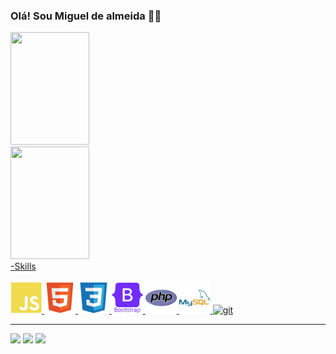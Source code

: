 ### Olá! Sou Miguel de almeida 👨‍💻


<div align="left">
  <a href="https://github.com/Miguelalmeida01">
  <img height="180em" width="50%"src="https://github-readme-stats.vercel.app/api?username=Miguelalmeida01&show_icons=true&theme=dark&include_all_commits=true&count_private=true"/>
  <img height="180em" width="50%" src="https://github-readme-stats.vercel.app/api/top-langs/?username=Miguelalmeida01&layout=compact&langs_count=7&theme=dark"/>
</div>
    -Skills
<div style="display: inline_block"><br>
   <img height="50" width="50" src="https://raw.githubusercontent.com/devicons/devicon/master/icons/javascript/javascript-plain.svg">
   <img height="50" width="50" src="https://raw.githubusercontent.com/devicons/devicon/master/icons/html5/html5-original.svg">
   <img height="50" width="50" src="https://raw.githubusercontent.com/devicons/devicon/master/icons/css3/css3-original.svg">
   <img src = "https://raw.githubusercontent.com/devicons/devicon/master/icons/bootstrap/bootstrap-plain-wordmark.svg "alt =" bootstrap "width ="50"height ="50"> 
   <img src = "https://raw.githubusercontent.com/devicons/devicon/master/icons/php/php-original.svg "alt ="php" width ="50" height ="50"> 
   <img src ="https://raw.githubusercontent.com/devicons/devicon/master/icons/mysql/mysql-original-wordmark.svg "alt =" mysql" width ="50"height ="50"> 
   <img src="https://www.vectorlogo.zone/logos/git-scm/git-scm-icon.svg" alt ="git" width ="40" height ="40"> 


 </div>
  
  <hr>
  
  <div>
    <a href="https://www.instagram.com/miguelalmeida2001/" target="_blank"><img src="https://img.shields.io/badge/-Instagram-%23E4405F?style=for-the-badge&logo=instagram&logoColor=white" target="_blank"></a>
     <a href = "mailto:miguelalmeidasa01@gmail.com"><img src="https://img.shields.io/badge/-Gmail-%23333?style=for-the-badge&logo=gmail&logoColor=white" target="_blank"></a>
     <a href="https://www.linkedin.com/in/miguel-almeida-32aa6b225/" target="_blank"><img src="https://img.shields.io/badge/-LinkedIn-%230077B5?style=for-the-badge&logo=linkedin&logoColor=white" target="_blank"></a> 
     
 
</div>

